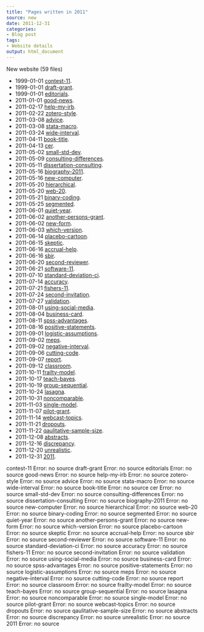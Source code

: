 ```yaml
---
title: "Pages written in 2011"
source: new
date: 2011-12-31
categories:
- Blog post
tags:
- Website details
output: html_document
---
```

New website (59 files)

+ 1999-01-01 [contest-11](http://new.pmean.com/contest-11/).   
+ 1999-01-01 [draft-grant](http://new.pmean.com/draft-grant/).   
+ 1999-01-01 [editorials](http://new.pmean.com/editorials/).   
+ 2011-01-01 [good-news](http://new.pmean.com/good-news/).   
+ 2011-02-17 [help-my-irb](http://new.pmean.com/help-my-irb/).   
+ 2011-02-22 [zotero-style](http://new.pmean.com/zotero-style/).   
+ 2011-03-08 [advice](http://new.pmean.com/advice/).   
+ 2011-03-08 [stata-macro](http://new.pmean.com/stata-macro/).   
+ 2011-03-24 [wide-interval](http://new.pmean.com/wide-interval/).   
+ 2011-04-11 [book-title](http://new.pmean.com/book-title/).   
+ 2011-04-13 [cer](http://new.pmean.com/cer/).   
+ 2011-05-02 [small-std-dev](http://new.pmean.com/small-std-dev/).   
+ 2011-05-09 [consulting-differences](http://new.pmean.com/consulting-differences/).   
+ 2011-05-11 [dissertation-consulting](http://new.pmean.com/dissertation-consulting/).   
+ 2011-05-16 [biography-2011](http://new.pmean.com/biography-2011/).   
+ 2011-05-16 [new-computer](http://new.pmean.com/new-computer/).   
+ 2011-05-20 [hierarchical](http://new.pmean.com/hierarchical/).   
+ 2011-05-20 [web-20](http://new.pmean.com/web-20/).   
+ 2011-05-21 [binary-coding](http://new.pmean.com/binary-coding/).   
+ 2011-05-25 [segmented](http://new.pmean.com/segmented/).   
+ 2011-06-01 [quiet-year](http://new.pmean.com/quiet-year/).   
+ 2011-06-02 [another-persons-grant](http://new.pmean.com/another-persons-grant/).   
+ 2011-06-02 [new-form](http://new.pmean.com/new-form/).   
+ 2011-06-03 [which-version](http://new.pmean.com/which-version/).   
+ 2011-06-14 [placebo-cartoon](http://new.pmean.com/placebo-cartoon/).   
+ 2011-06-15 [skeptic](http://new.pmean.com/skeptic/).   
+ 2011-06-16 [accrual-help](http://new.pmean.com/accrual-help/).   
+ 2011-06-16 [sbir](http://new.pmean.com/sbir/).   
+ 2011-06-20 [second-reviewer](http://new.pmean.com/second-reviewer/).   
+ 2011-06-21 [software-11](http://new.pmean.com/software-11/).   
+ 2011-07-10 [standard-deviation-ci](http://new.pmean.com/standard-deviation-ci/).   
+ 2011-07-14 [accuracy](http://new.pmean.com/accuracy/).   
+ 2011-07-21 [fishers-11](http://new.pmean.com/fishers-11/).   
+ 2011-07-24 [second-invitation](http://new.pmean.com/second-invitation/).   
+ 2011-07-27 [validation](http://new.pmean.com/validation/).   
+ 2011-08-01 [using-social-media](http://new.pmean.com/using-social-media/).   
+ 2011-08-04 [business-card](http://new.pmean.com/business-card/).   
+ 2011-08-11 [spss-advantages](http://new.pmean.com/spss-advantages/).   
+ 2011-08-16 [positive-statements](http://new.pmean.com/positive-statements/).   
+ 2011-09-01 [logistic-assumptions](http://new.pmean.com/logistic-assumptions/).   
+ 2011-09-02 [meps](http://new.pmean.com/meps/).   
+ 2011-09-02 [negative-interval](http://new.pmean.com/negative-interval/).   
+ 2011-09-06 [cutting-code](http://new.pmean.com/cutting-code/).   
+ 2011-09-07 [report](http://new.pmean.com/report/).   
+ 2011-09-12 [classroom](http://new.pmean.com/classroom/).   
+ 2011-10-11 [frailty-model](http://new.pmean.com/frailty-model/).   
+ 2011-10-17 [teach-bayes](http://new.pmean.com/teach-bayes/).   
+ 2011-10-19 [group-sequential](http://new.pmean.com/group-sequential/).   
+ 2011-10-24 [lasagna](http://new.pmean.com/lasagna/).   
+ 2011-10-31 [noncomparable](http://new.pmean.com/noncomparable/).   
+ 2011-11-03 [single-model](http://new.pmean.com/single-model/).   
+ 2011-11-07 [pilot-grant](http://new.pmean.com/pilot-grant/).   
+ 2011-11-14 [webcast-topics](http://new.pmean.com/webcast-topics/).   
+ 2011-11-21 [dropouts](http://new.pmean.com/dropouts/).   
+ 2011-11-22 [qaulitative-sample-size](http://new.pmean.com/qaulitative-sample-size/).   
+ 2011-12-08 [abstracts](http://new.pmean.com/abstracts/).   
+ 2011-12-16 [discrepancy](http://new.pmean.com/discrepancy/).   
+ 2011-12-20 [unrealistic](http://new.pmean.com/unrealistic/).   
+ 2011-12-31 [2011](http://new.pmean.com/2011/).   


contest-11 Error: no source
draft-grant Error: no source
editorials Error: no source
good-news Error: no source
help-my-irb Error: no source
zotero-style Error: no source
advice Error: no source
stata-macro Error: no source
wide-interval Error: no source
book-title Error: no source
cer Error: no source
small-std-dev Error: no source
consulting-differences Error: no source
dissertation-consulting Error: no source
biography-2011 Error: no source
new-computer Error: no source
hierarchical Error: no source
web-20 Error: no source
binary-coding Error: no source
segmented Error: no source
quiet-year Error: no source
another-persons-grant Error: no source
new-form Error: no source
which-version Error: no source
placebo-cartoon Error: no source
skeptic Error: no source
accrual-help Error: no source
sbir Error: no source
second-reviewer Error: no source
software-11 Error: no source
standard-deviation-ci Error: no source
accuracy Error: no source
fishers-11 Error: no source
second-invitation Error: no source
validation Error: no source
using-social-media Error: no source
business-card Error: no source
spss-advantages Error: no source
positive-statements Error: no source
logistic-assumptions Error: no source
meps Error: no source
negative-interval Error: no source
cutting-code Error: no source
report Error: no source
classroom Error: no source
frailty-model Error: no source
teach-bayes Error: no source
group-sequential Error: no source
lasagna Error: no source
noncomparable Error: no source
single-model Error: no source
pilot-grant Error: no source
webcast-topics Error: no source
dropouts Error: no source
qaulitative-sample-size Error: no source
abstracts Error: no source
discrepancy Error: no source
unrealistic Error: no source
2011 Error: no source
